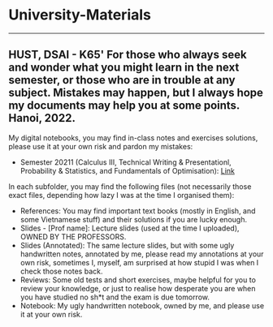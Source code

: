 # University-Materials
---
HUST, DSAI - K65'
For those who always seek and wonder what you might learn in the next semester, or those who are in trouble at any subject. 
Mistakes may happen, but I always hope my documents may help you at some points. 
Hanoi, 2022.
---

My digital notebooks, you may find in-class notes and exercises solutions, please use it at your own risk and pardon my mistakes:
- Semester 20211 (Calculus III, Technical Writing & Presentationl, Probability & Statistics, and Fundamentals of Optimisation): [Link](https://husteduvn-my.sharepoint.com/:o:/g/personal/vu_hl204897_sis_hust_edu_vn/EruFqSl7vBtBgnu_KSFq3soB_C31MideLedEXqivguSzEg?e=QhV4Et)

In each subfolder, you may find the following files (not necessarily those exact files, depending how lazy I was at the time I organised them):
- References: You may find important text books (mostly in English, and some Vietnamese stuff) and their solutions if you are lucky enough.
- Slides - [Prof name]: Lecture slides (used at the time I uploaded), OWNED BY THE PROFESSORS.
- Slides (Annotated): The same lecture slides, but with some ugly handwritten notes, annotated by me, please read my annotations at your own risk, sometimes I, myself, am surprised at how stupid I was when I check those notes back.
- Reviews: Some old tests and short exercises, maybe helpful for you to review your knowledge, or just to realise how desperate you are when you have studied no sh*t and the exam is due tomorrow.
- Notebook: My ugly handwritten notebook, owned by me, and please use it at your own risk.
